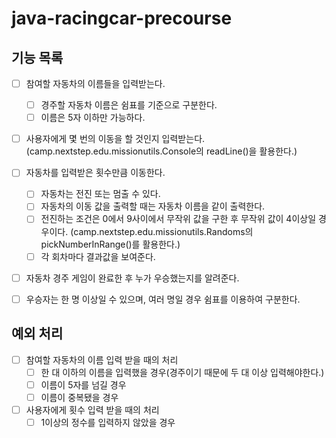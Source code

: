# java-racingcar-precourse

## 기능 목록
- [ ] 참여할 자동차의 이름들을 입력받는다.
  - [ ] 경주할 자동차 이름은 쉼표를 기준으로 구분한다.
  - [ ] 이름은 5자 이하만 가능하다.
  
- [ ] 사용자에게 몇 번의 이동을 할 것인지 입력받는다.
      (camp.nextstep.edu.missionutils.Console의 readLine()을 활용한다.)

- [ ] 자동차를 입력받은 횟수만큼 이동한다.
  - [ ] 자동차는 전진 또는 멈출 수 있다.
  - [ ] 자동차의 이동 값을 출력할 때는 자동차 이름을 같이 출력한다.
  - [ ] 전진하는 조건은 0에서 9사이에서 무작위 값을 구한 후 무작위 값이 4이상일 경우이다.
        (camp.nextstep.edu.missionutils.Randoms의 pickNumberInRange()를 활용한다.)
  - [ ] 각 회차마다 결과값을 보여준다.

- [ ] 자동차 경주 게임이 완료한 후 누가 우승했는지를 알려준다.
-   [ ] 우승자는 한 명 이상일 수 있으며, 여러 명일 경우 쉼표를 이용하여 구분한다.

## 예외 처리
  - [ ] 참여할 자동차의 이름 입력 받을 때의 처리
    - [ ] 한 대 이하의 이름을 입력했을 경우(경주이기 때문에 두 대 이상 입력해야한다.)
    - [ ] 이름이 5자를 넘길 경우
    - [ ] 이름이 중복됐을 경우
  
  - [ ] 사용자에게 횟수 입력 받을 때의 처리
    - [ ] 1이상의 정수를 입력하지 않았을 경우
